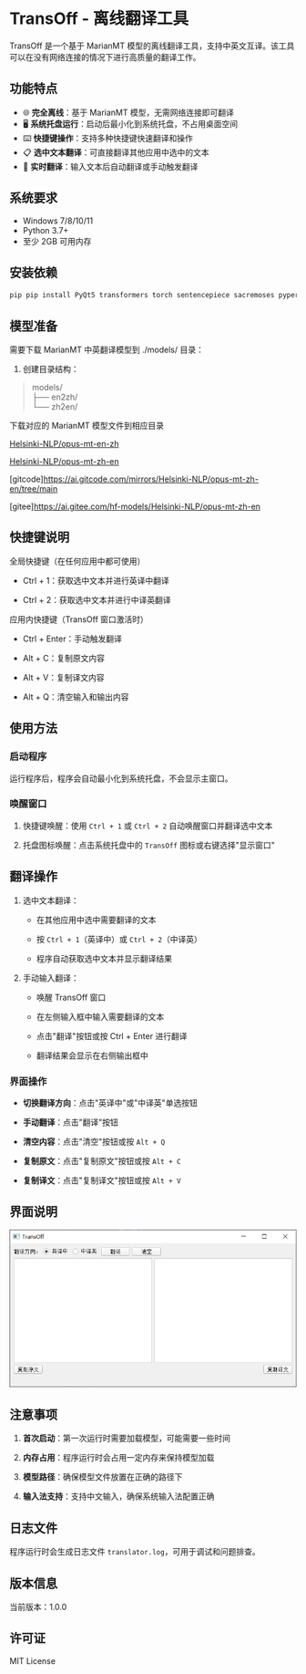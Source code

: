 # TransOff - 离线翻译工具

TransOff 是一个基于 MarianMT 模型的离线翻译工具，支持中英文互译。该工具可以在没有网络连接的情况下进行高质量的翻译工作。

## 功能特点

- 🌐 **完全离线**：基于 MarianMT 模型，无需网络连接即可翻译
- 🖥️ **系统托盘运行**：启动后最小化到系统托盘，不占用桌面空间
- ⌨️ **快捷键操作**：支持多种快捷键快速翻译和操作
- 📋 **选中文本翻译**：可直接翻译其他应用中选中的文本
- 🔄 **实时翻译**：输入文本后自动翻译或手动触发翻译

## 系统要求

- Windows 7/8/10/11
- Python 3.7+
- 至少 2GB 可用内存

## 安装依赖

```bash
pip pip install PyQt5 transformers torch sentencepiece sacremoses pyperclip pynput
```

## 模型准备

需要下载 MarianMT 中英翻译模型到 ./models/ 目录：

1. 创建目录结构：

>models/  
>├── en2zh/  
>└── zh2en/

下载对应的 MarianMT 模型文件到相应目录

[Helsinki-NLP/opus-mt-en-zh](https://hf-mirror.com/Helsinki-NLP/opus-mt-en-zh/tree/main)

[Helsinki-NLP/opus-mt-zh-en](https://hf-mirror.com/Helsinki-NLP/opus-mt-zh-en/tree/main)

[gitcode]https://ai.gitcode.com/mirrors/Helsinki-NLP/opus-mt-zh-en/tree/main

[gitee]https://ai.gitee.com/hf-models/Helsinki-NLP/opus-mt-zh-en

## 快捷键说明

全局快捷键（在任何应用中都可使用）

- Ctrl + 1：获取选中文本并进行英译中翻译

- Ctrl + 2：获取选中文本并进行中译英翻译


应用内快捷键（TransOff 窗口激活时）

- Ctrl + Enter：手动触发翻译

- Alt + C：复制原文内容

- Alt + V：复制译文内容

- Alt + Q：清空输入和输出内容

## 使用方法

### 启动程序

运行程序后，程序会自动最小化到系统托盘，不会显示主窗口。



### 唤醒窗口

1. 快捷键唤醒：使用 `Ctrl + 1` 或 `Ctrl + 2` 自动唤醒窗口并翻译选中文本

2. 托盘图标唤醒：点击系统托盘中的 `TransOff` 图标或右键选择"显示窗口"

## 翻译操作

1. 选中文本翻译：

   - 在其他应用中选中需要翻译的文本

   - 按 `Ctrl + 1`（英译中）或 `Ctrl + 2`（中译英）

   - 程序自动获取选中文本并显示翻译结果

2. 手动输入翻译：

   - 唤醒 TransOff 窗口

   - 在左侧输入框中输入需要翻译的文本

   - 点击"翻译"按钮或按 Ctrl + Enter 进行翻译

   - 翻译结果会显示在右侧输出框中

### 界面操作

- **切换翻译方向**：点击"英译中"或"中译英"单选按钮

- **手动翻译**：点击"翻译"按钮

- **清空内容**：点击"清空"按钮或按 `Alt + Q`

- **复制原文**：点击"复制原文"按钮或按 `Alt + C`

- **复制译文**：点击"复制译文"按钮或按 `Alt + V`

## 界面说明

![transoff.png](transoff.png)

## 注意事项

1. **首次启动**：第一次运行时需要加载模型，可能需要一些时间

2. **内存占用**：程序运行时会占用一定内存来保持模型加载

3. **模型路径**：确保模型文件放置在正确的路径下

4. **输入法支持**：支持中文输入，确保系统输入法配置正确

## 日志文件

程序运行时会生成日志文件 `translator.log`，可用于调试和问题排查。

## 版本信息

当前版本：1.0.0

## 许可证

MIT License